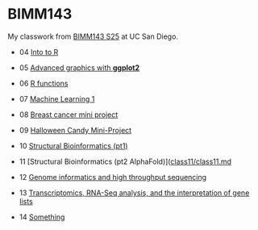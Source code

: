 # BIMM143
My classwork from [BIMM143 S25](https://bioboot.github.io/bimm143_S25/) at UC San Diego.

- 04 [Into to R]()

- 05 [Advanced graphics with **ggplot2**]([https://github.com/xain7ariq/bimm143_github/blob/main/class04/week04.qmd](https://github.com/xain7ariq/bimm143_github/blob/main/class05/week05/class07/class07.md))

- 06 [R functions](https://github.com/xain7ariq/bimm143_github/blob/main/class06/class06.md)

- 07 [Machine Learning 1]([class07/class07.md](https://github.com/xain7ariq/bimm143_github/blob/main/class07/class07.md))

- 08 [Breast cancer mini project](https://github.com/xain7ariq/bimm143_github/blob/main/class08/class08/class08.md)

- 09 [Halloween Candy Mini-Project](class09/class09.md)

- 10 [Structural Bioinformatics (pt1)](class10/class10.md)

- 11 [Structural Bioinformatics (pt2 AlphaFold)]([class11/class11.md](https://github.com/xain7ariq/bimm143_github/blob/main/class11/class11/class%2011.md)

- 12 [Genome informatics and high throughput sequencing](https://github.com/xain7ariq/bimm143_github/blob/main/class12/class12/class12.md)

- 13 [Transcriptomics, RNA-Seq analysis, and the interpretation of gene lists](class13/class13.md) 

- 14 [Something]()
